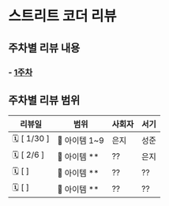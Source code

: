 # 스트리트 코더 리뷰

## 주차별 리뷰 내용

### - [1주차](week1/summary.md)

## 주차별 리뷰 범위

| 리뷰일          | 범위         | 사회자 | 서기 |
|--------------|------------| -- | -- |
| 🗓 \[ 1/30 ] | 📘 아이템 1~9 | 은지 | 성준 |
| 🗓 \[ 2/6 ]  | 📘 아이템 **  | ?? | 은지 |
| 🗓 \[ ]      | 📘 아이템 **  | ?? | ?? |
| 🗓 \[ ]      | 📘 아이템 **  | ?? | ?? |
